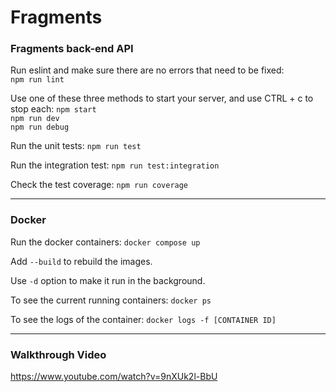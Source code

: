 
# Fragments

### Fragments back-end API

Run eslint and make sure there are no errors that need to be fixed:  
`npm run lint`

Use one of these three methods to start your server, and use CTRL + c to stop each:
`npm start`  
`npm run dev`  
`npm run debug`

Run the unit tests:
`npm run test`

Run the integration test:
`npm run test:integration`

Check the test coverage:
`npm run coverage`


-----
### Docker
Run the docker containers:
`docker compose up`

Add `--build` to rebuild the images.

Use `-d` option to make it run in the background.

To see the current running containers: `docker ps`

To see the logs of the container: `docker logs -f [CONTAINER ID]`

-----
### Walkthrough Video
https://www.youtube.com/watch?v=9nXUk2l-BbU
